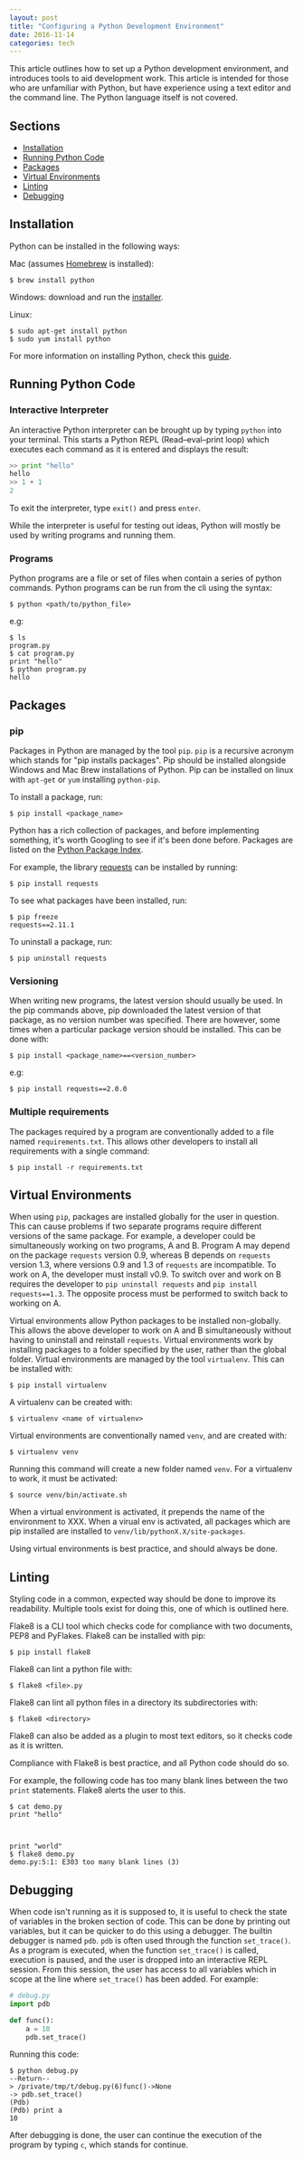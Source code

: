 ```yaml
---
layout: post
title: "Configuring a Python Development Environment"
date: 2016-11-14
categories: tech
---
```


This article outlines how to set up a Python development environment, and introduces tools to aid development work. This article is intended for those who are unfamiliar with Python, but have experience using a text editor and the command line. The Python language itself is not covered.


## Sections

- [Installation](#installation)
- [Running Python Code](#running-python-code)
- [Packages](#packages)
- [Virtual Environments](#virtual-environments)
- [Linting](#linting)
- [Debugging](#debugging)


## Installation

Python can be installed in the following ways:

Mac (assumes [Homebrew](http://brew.sh/) is installed):

```shell
$ brew install python
```

Windows: download and run the [installer](https://www.python.org/downloads/).

Linux:

```shell
$ sudo apt-get install python
$ sudo yum install python
```

For more information on installing Python, check this [guide](http://docs.python-guide.org/en/latest/starting/installation/).


## Running Python Code

### Interactive Interpreter

An interactive Python interpreter can be brought up by typing `python` into your terminal. This starts a Python REPL (Read–eval–print loop) which executes each command as it is entered and displays the result:

```python
>> print "hello"
hello
>> 1 + 1
2
```

To exit the interpreter, type `exit()` and press `enter`.

While the interpreter is useful for testing out ideas, Python will mostly be used by writing programs and running them.


### Programs

Python programs are a file or set of files when contain a series of python commands. Python programs can be run from the cli using the syntax:

```shell
$ python <path/to/python_file>
```

e.g:

```shell
$ ls
program.py
$ cat program.py
print "hello"
$ python program.py
hello
```

## Packages

### pip

Packages in Python are managed by the tool `pip`. `pip` is a recursive acronym which stands for "pip installs packages". Pip should be installed alongside Windows and Mac Brew installations of Python. Pip can be installed on linux with `apt-get` or `yum` installing `python-pip`.

To install a package, run:

```shell
$ pip install <package_name>
```

Python has a rich collection of packages, and before implementing something, it's worth Googling to see if it's been done before. Packages are listed on the [Python Package Index](https://pypi.org/).

For example, the library [requests](http://docs.python-requests.org/en/master/) can be installed by running:

```shell
$ pip install requests
```

To see what packages have been installed, run:

```shell
$ pip freeze
requests==2.11.1
```

To uninstall a package, run:

```shell
$ pip uninstall requests
```

### Versioning

When writing new programs, the latest version should usually be used. In the pip commands above, pip downloaded the latest version of that package, as no version number was specified. There are however, some times when a particular package version should be installed. This can be done with:

```shell
$ pip install <package_name>==<version_number>
```

e.g:

```shell
$ pip install requests==2.0.0
```


### Multiple requirements

The packages required by a program are conventionally added to a file named `requirements.txt`. This allows other developers to install all requirements with a single command:

```shell
$ pip install -r requirements.txt
```


## Virtual Environments

When using `pip`, packages are installed globally for the user in question. This can cause problems if two separate programs require different versions of the same package. For example, a developer could be simultaneously working on two programs, A and B. Program A may depend on the package `requests` version 0.9, whereas B depends on `requests` version 1.3, where versions 0.9 and 1.3 of `requests` are incompatible. To work on A, the developer must install v0.9. To switch over and work on B requires the developer to `pip uninstall requests` and `pip install requests==1.3`. The opposite process must be performed to switch back to working on A.

Virtual environments allow Python packages to be installed non-globally. This allows the above developer to work on A and B simultaneously without having to uninstall and reinstall `requests`. Virtual environments work by installing packages to a folder specified by the user, rather than the global folder. Virtual environments are managed by the tool `virtualenv`. This can be installed with:

```shell
$ pip install virtualenv
```

A virtualenv can be created with:

```shell
$ virtualenv <name of virtualenv>
```

Virtual environments are conventionally named `venv`, and are created with:

```shell
$ virtualenv venv
```

Running this command will create a new folder named `venv`. For a virtualenv to work, it must be activated:

```shell
$ source venv/bin/activate.sh
```

When a virtual environment is activated, it prepends the name of the environment to XXX. When a virual env is activated, all packages which are pip installed are installed to `venv/lib/pythonX.X/site-packages`.

Using virtual environments is best practice, and should always be done.


## Linting

Styling code in a common, expected way should be done to improve its readability. Multiple tools exist for doing this, one of which is outlined here.

Flake8 is a CLI tool which checks code for compliance with two documents, PEP8 and PyFlakes. Flake8 can be installed with pip:

```shell
$ pip install flake8
```

Flake8 can lint a python file with:

```shell
$ flake8 <file>.py
```

Flake8 can lint all python files in a directory its subdirectories with:

```shell
$ flake8 <directory>
```

Flake8 can also be added as a plugin to most text editors, so it checks code as it is written.

Compliance with Flake8 is best practice, and all Python code should do so.

For example, the following code has too many blank lines between the two `print` statements. Flake8 alerts the user to this.

```shell
$ cat demo.py
print "hello"



print "world"
$ flake8 demo.py
demo.py:5:1: E303 too many blank lines (3)
```


## Debugging

When code isn't running as it is supposed to, it is useful to check the state of variables in the broken section of code. This can be done by printing out variables, but it can be quicker to do this using a debugger. The builtin debugger is named `pdb`. `pdb` is often used through the function `set_trace()`. As a program is executed, when the function `set_trace()` is called, execution is paused, and the user is dropped into an interactive REPL session. From this session, the user has access to all variables which in scope at the line where `set_trace()` has been added. For example:

```python
# debug.py
import pdb

def func():
    a = 10
    pdb.set_trace()
```

Running this code:

```shell
$ python debug.py
--Return--
> /private/tmp/t/debug.py(6)func()->None
-> pdb.set_trace()
(Pdb)
(Pdb) print a
10
```

After debugging is done, the user can continue the execution of the program by typing `c`, which stands for continue.
